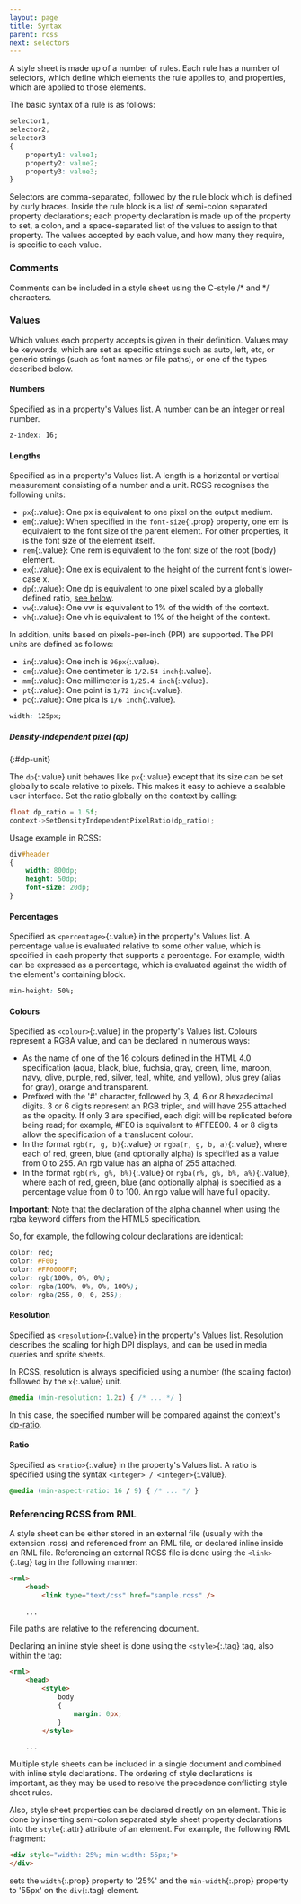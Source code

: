 ```yaml
---
layout: page
title: Syntax
parent: rcss
next: selectors
---
```


A style sheet is made up of a number of rules. Each rule has a number of selectors, which define which elements the rule applies to, and properties, which are applied to those elements.

The basic syntax of a rule is as follows:

```css
selector1,
selector2,
selector3
{
	property1: value1;
	property2: value2;
	property3: value3;
}
```

Selectors are comma-separated, followed by the rule block which is defined by curly braces. Inside the rule block is a list of semi-colon separated property declarations; each property declaration is made up of the property to set, a colon, and a space-separated list of the values to assign to that property. The values accepted by each value, and how many they require, is specific to each value.

### Comments

Comments can be included in a style sheet using the C-style /* and */ characters.

### Values

Which values each property accepts is given in their definition. Values may be keywords, which are set as specific strings such as auto, left, etc, or generic strings (such as font names or file paths), or one of the types described below.

#### Numbers

Specified as <number> in a property's Values list. A number can be an integer or real number.

```css
z-index: 16;
```

#### Lengths

Specified as <length> in a property's Values list. A length is a horizontal or vertical measurement consisting of a number and a unit. RCSS recognises the following units:

- `px`{:.value}: One px is equivalent to one pixel on the output medium.
- `em`{:.value}: When specified in the `font-size`{:.prop} property, one em is equivalent to the font size of the parent element. For other properties, it is the font size of the element itself.
- `rem`{:.value}: One rem is equivalent to the font size of the root (body) element.
- `ex`{:.value}: One ex is equivalent to the height of the current font's lower-case x.
- `dp`{:.value}: One dp is equivalent to one pixel scaled by a globally defined ratio, [see below](#dp-unit).
- `vw`{:.value}: One vw is equivalent to 1% of the width of the context.
- `vh`{:.value}: One vh is equivalent to 1% of the height of the context.

In addition, units based on pixels-per-inch (PPI) are supported. The PPI units are defined as follows:

- `in`{:.value}: One inch is `96px`{:.value}.
- `cm`{:.value}: One centimeter is `1/2.54 inch`{:.value}.
- `mm`{:.value}: One millimeter is `1/25.4 inch`{:.value}.
- `pt`{:.value}: One point is `1/72 inch`{:.value}.
- `pc`{:.value}: One pica is `1/6 inch`{:.value}.

```css
width: 125px;
```

##### Density-independent pixel (dp)
{:#dp-unit}

The `dp`{:.value} unit behaves like `px`{:.value} except that its size can be set globally to scale relative to pixels. This makes it easy to achieve a scalable user interface. Set the ratio globally on the context by calling:

```c++
float dp_ratio = 1.5f;
context->SetDensityIndependentPixelRatio(dp_ratio);
```

Usage example in RCSS:
```css
div#header 
{
	width: 800dp;
	height: 50dp;
	font-size: 20dp;
}
```

#### Percentages

Specified as `<percentage>`{:.value} in the property's Values list. A percentage value is evaluated relative to some other value, which is specified in each property that supports a percentage. For example, width can be expressed as a percentage, which is evaluated against the width of the element's containing block.

```css
min-height: 50%;
```

#### Colours

Specified as `<colour>`{:.value} in the property's Values list. Colours represent a RGBA value, and can be declared in numerous ways:

* As the name of one of the 16 colours defined in the HTML 4.0 specification (aqua, black, blue, fuchsia, gray, green, lime, maroon, navy, olive, purple, red, silver, teal, white, and yellow), plus grey (alias for gray), orange and transparent.
* Prefixed with the '#' character, followed by 3, 4, 6 or 8 hexadecimal digits. 3 or 6 digits represent an RGB triplet, and will have 255 attached as the opacity. If only 3 are specified, each digit will be replicated before being read; for example, #FE0 is equivalent to #FFEE00. 4 or 8 digits allow the specification of a translucent colour.
* In the format `rgb(r, g, b)`{:.value} or `rgba(r, g, b, a)`{:.value}, where each of red, green, blue (and optionally alpha) is specified as a value from 0 to 255. An rgb value has an alpha of 255 attached.
* In the format `rgb(r%, g%, b%)`{:.value} or `rgba(r%, g%, b%, a%)`{:.value}, where each of red, green, blue (and optionally alpha) is specified as a percentage value from 0 to 100. An rgb value will have full opacity. 

**Important**: Note that the declaration of the alpha channel when using the rgba keyword differs from the HTML5 specification.

So, for example, the following colour declarations are identical:

```css
color: red;
color: #F00;
color: #FF0000FF;
color: rgb(100%, 0%, 0%);
color: rgba(100%, 0%, 0%, 100%);
color: rgba(255, 0, 0, 255);
```

#### Resolution

Specified as `<resolution>`{:.value} in the property's Values list. Resolution describes the scaling for high DPI displays, and can be used in media queries and sprite sheets.

In RCSS, resolution is always specificied using a number (the scaling factor) followed by the `x`{:.value} unit.

```css
@media (min-resolution: 1.2x) { /* ... */ }
```

In this case, the specified number will be compared against the context's [dp-ratio](#density-independent-pixel-dp).

#### Ratio

Specified as `<ratio>`{:.value} in the property's Values list. A ratio is specified using the syntax `<integer> / <integer>`{:.value}.

```css
@media (min-aspect-ratio: 16 / 9) { /* ... */ }
```

### Referencing RCSS from RML

A style sheet can be either stored in an external file (usually with the extension .rcss) and referenced from an RML file, or declared inline inside an RML file. Referencing an external RCSS file is done using the `<link>`{:.tag} tag in the following manner:

```html
<rml>
	<head>
		<link type="text/css" href="sample.rcss" />

	...
```

File paths are relative to the referencing document.

Declaring an inline style sheet is done using the `<style>`{:.tag} tag, also within the <head> tag:

```html
<rml>
	<head>
		<style>
			body
			{
				margin: 0px;
			}
		</style>

	...
```

Multiple style sheets can be included in a single document and combined with inline style declarations. The ordering of style declarations is important, as they may be used to resolve the precedence conflicting style sheet rules.

Also, style sheet properties can be declared directly on an element. This is done by inserting semi-colon separated style sheet property declarations into the `style`{:.attr} attribute of an element. For example, the following RML fragment:

```html
<div style="width: 25%; min-width: 55px;">
</div>
```

sets the `width`{:.prop} property to '25%' and the `min-width`{:.prop} property to '55px' on the `div`{:.tag} element. 